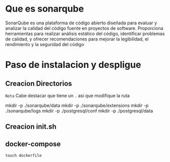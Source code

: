 # Que es sonarqube

SonarQube es una plataforma de código abierto diseñada para evaluar y analizar la calidad del código fuente en proyectos de software. Proporciona herramientas para realizar análisis estático del código, identificar problemas de calidad, y ofrecer recomendaciones para mejorar la legibilidad, el rendimiento y la seguridad del código

# Paso de instalacion y despligue

## Creacion Directorios

`Nota` Cabe destacar que tiene un  `.` asi que modifique la ruta 

mkdir -p ./sonarqube/data
mkdir -p ./sonarqube/extensions
mkdir -p ./sonarqube/logs
mkdir -p ./postgresql/conf
mkdir -p ./postgresql/data

## Creacion init.sh

## docker-compose



```
touch dockerfile
```

